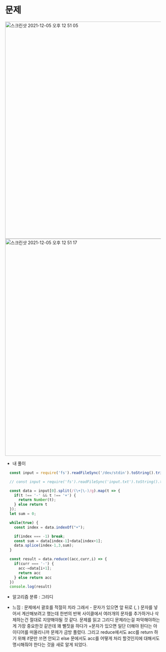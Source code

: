 # 문제

<img width="700" alt="스크린샷 2021-12-05 오후 12 51 05" src="https://user-images.githubusercontent.com/87749134/144732738-e613d84d-1bd9-45c9-bdb0-177cb54a5ee1.png">

<img width="700" alt="스크린샷 2021-12-05 오후 12 51 17" src="https://user-images.githubusercontent.com/87749134/144732744-49a31d15-b44b-457a-b275-5d68548fe386.png">



- 내 풀이

```javascript
  const input = require('fs').readFileSync('/dev/stdin').toString().trim().split('\n')

  // const input = require('fs').readFileSync('input.txt').toString().trim().split('\n')

  const data = input[0].split(/(\+|\-)/g).map(t => {
    if(t !== '-' && t !== '+') {
      return Number(t);
    } else return t
  });
  let sum = 0;

  while(true) {
    const index = data.indexOf("+");

    if(index === -1) break;
    const sum = data[index-1]+data[index+1];
    data.splice(index-1,3,sum);
  }

  const result = data.reduce((acc,curr,i) => {
    if(curr === '-') {
      acc-=data[i+1];
      return acc
    } else return acc
  })
  console.log(result)
```

- 알고리즘 분류 : 그리디

- 느낌 : 문제에서 괄호를 적절히 치라 그래서 - 문자가 있으면 앞 뒤로 (, ) 문자를 넣어서 계산해보려고 했는데 한번의 반복 사이클에서 여러개의 문자를 추가하거나 삭제하는건 절대로 지양해야될 것 같다. 문제를 읽고 그리디 문제라는걸 파악해야하는게 가장 중요한것 같은데 꽤 뻘짓을 하다가 +문자가 있으면 일단 더해야 된다는 아이디어를 떠올리니까 문제가 금방 풀렸다. 그리고 reduce에서도 acc를 return 하기 위해 if문만 쓰면  안되고 else 문에서도 acc를 어떻게 처리 할것인지에 대해서도 명시해줘야 한다는 것을 새로 알게 되었다.

